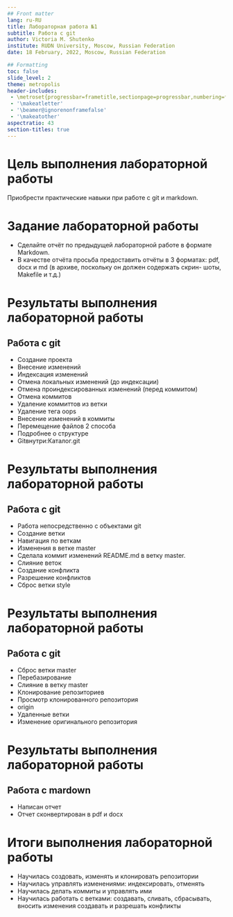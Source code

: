 ```yaml
---
## Front matter
lang: ru-RU
title: Лабораторная работа №1
subtitle: Работа с git
author: Victoria M. Shutenko
institute: RUDN University, Moscow, Russian Federation
date: 18 February, 2022, Moscow, Russian Federation

## Formatting
toc: false
slide_level: 2
theme: metropolis
header-includes: 
 - \metroset{progressbar=frametitle,sectionpage=progressbar,numbering=fraction}
 - '\makeatletter'
 - '\beamer@ignorenonframefalse'
 - '\makeatother'
aspectratio: 43
section-titles: true
---
```

# Цель выполнения лабораторной работы

Приобрести практические навыки при работе с git и markdown.


# Задание лабораторной работы

- Сделайте отчёт по предыдущей лабораторной работе в формате Markdown.
- В качестве отчёта просьба предоставить отчёты в 3 форматах: pdf, docx и md (в архиве, поскольку он должен содержать скрин- шоты, Makefile и т.д.)

# Результаты выполнения лабораторной работы
## Работа с git

- Создание проекта
- Внесение изменений
- Индексация изменений
- Отмена локальных изменений (до индексации)
- Отмена проиндексированных изменений (перед коммитом)
- Отмена коммитов
- Удаление коммиттов из ветки
- Удаление тега oops
- Внесение изменений в коммиты
- Перемещение файлов 2 способа
- Подробнее о структуре
- Gitвнутри:Каталог.git

# Результаты выполнения лабораторной работы
## Работа с git

- Работа непосредственно с объектами git
- Создание ветки
- Навигация по веткам
- Изменения в ветке master
- Сделала коммит изменений README.md в ветку master.
- Слияние веток
- Создание конфликта
- Разрешение конфликтов
- Сброс ветки style

# Результаты выполнения лабораторной работы
## Работа с git

- Сброс ветки master
- Перебазирование
- Слияние в ветку master
- Клонирование репозиториев
- Просмотр клонированного репозитория
- origin
- Удаленные ветки
- Изменение оригинального репозитория

# Результаты выполнения лабораторной работы
## Работа с mardown

- Написан отчет
- Отчет сконвертирован в pdf и docx

# Итоги выполнения лабораторной работы

- Научилась создовать, изменять и клонировать репозитории
- Научилась управлять изменениями: индексировать, отменять
- Научилась делать коммиты и управлять ими
- Научилась работать с ветками: создавать, сливать, сбрасывать, вносить изменения создавать и разрешать конфликты 

